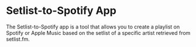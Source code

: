 # Setlist-to-Spotify App
The Setlist-to-Spotify app is a tool that allows you to create a playlist on Spotify or Apple Music based on the setlist of a specific artist retrieved from setlist.fm.
